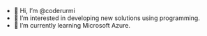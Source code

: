 - 👋 Hi, I’m @coderurmi
- 👀 I’m interested in developing new solutions using programming.
- 🌱 I’m currently learning Microsoft Azure.


<!---
coderurmi/coderurmi is a ✨ special ✨ repository because its `README.md` (this file) appears on your GitHub profile.
You can click the Preview link to take a look at your changes.
--->
